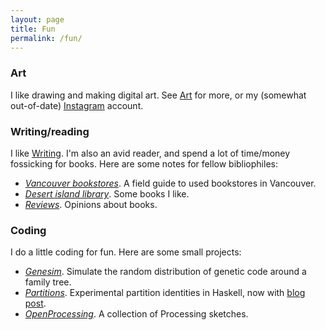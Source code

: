 ```yaml
---
layout: page
title: Fun
permalink: /fun/
---
```


### Art

I like drawing and making digital art.
See [Art](/fun.md) for more, or my (somewhat out-of-date)
[Instagram](https://www.instagram.com/holotwin/) account.

### Writing/reading

I like [Writing](/writing.md).
I'm also an avid reader, and spend a lot of time/money fossicking for
books. Here are some notes for fellow bibliophiles:
- [*Vancouver bookstores*](reviews/bookstores.md). A field guide to used bookstores in
Vancouver. 
- [*Desert island library*](reviews/booklist.md). Some books I like.
- [*Reviews*](reviews/reviews.md). Opinions about books.

### Coding

I do a little coding for fun.
Here are some small projects:

- [*Genesim*](https://github.com/hapax/genesim). Simulate the random
distribution of genetic code around a family tree.
- [*Partitions*](https://github.com/hapax/haskell-partitions). Experimental
  partition identities in Haskell, now with [blog post](https://hapax.github.io/mathematics/programming/haskell-partition/).
- [*OpenProcessing*](https://www.openprocessing.org/user/89003). A
collection of Processing sketches.
